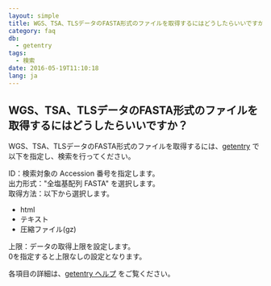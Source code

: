 ```yaml
---
layout: simple
title: WGS、TSA、TLSデータのFASTA形式のファイルを取得するにはどうしたらいいですか？
category: faq
db:
  - getentry
tags: 
  - 検索
date: 2016-05-19T11:10:18
lang: ja
---
```


## WGS、TSA、TLSデータのFASTA形式のファイルを取得するにはどうしたらいいですか？

<p>WGS、TSA、TLSデータのFASTA形式のファイルを取得するには、<a href="http://getentry.ddbj.nig.ac.jp/top-j.html">getentry</a> で以下を指定し、検索を行ってください。</p>
<p><span class="icon_square font-bold"> ID</span>：検索対象の Accession 番号を指定します。<br><span class="icon_square font-bold"> 出力形式</span>：<span class="font-bold">"全塩基配列 FASTA"</span> を選択します。<br><span class="icon_square font-bold"> 取得方法</span>：以下から選択します。<br></p>
<ul>
  <li>html</li>
  <li>テキスト</li>
  <li>圧縮ファイル(gz)</li>
</ul><span class="icon_square font-bold"> 上限</span>：データの取得上限を設定します。<br> 0を指定すると上限なしの設定となります。
<p>各項目の詳細は、<a href="/services/getentry.html">getentry ヘルプ</a> をご覧ください。</p>
